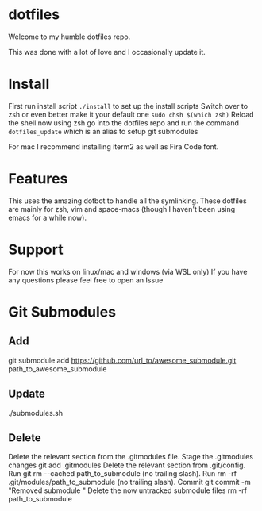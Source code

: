 # dotfiles

Welcome to my humble dotfiles repo.

This was done with a lot of love and I occasionally update it.

# Install

First run install script `./install` to set up the install scripts
Switch over to zsh or even better make it your default one `sudo chsh $(which zsh)`
Reload the shell now using zsh
go into the dotfiles repo and run the command `dotfiles_update` which is an alias to setup git submodules

For mac I recommend installing iterm2 as well as Fira Code font.

# Features

This uses the amazing dotbot to handle all the symlinking.
These dotfiles are mainly for zsh, vim and space-macs (though I haven't been using emacs for a while now).

# Support

For now this works on linux/mac and windows (via WSL only)
If you have any questions please feel free to open an Issue


# Git Submodules
## Add
git submodule add https://github.com/url_to/awesome_submodule.git path_to_awesome_submodule
## Update
./submodules.sh
## Delete
Delete the relevant section from the .gitmodules file.
Stage the .gitmodules changes git add .gitmodules
Delete the relevant section from .git/config.
Run git rm --cached path_to_submodule (no trailing slash).
Run rm -rf .git/modules/path_to_submodule (no trailing slash).
Commit git commit -m "Removed submodule "
Delete the now untracked submodule files rm -rf path_to_submodule
